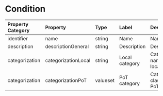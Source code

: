 # Condition

Property Category | Property | Type | Label | Description |
| :--- | :--- | :--- | :--- | :--- |
identifier | name | string | Name | Name.
description | descriptionGeneral | string | Description | Description.
categorization | categorizationLocal | string | Local category | Categorisation name given locally.
categorization | categorizationPoT | valueset | PoT category | Categorization class name in PoT standard.